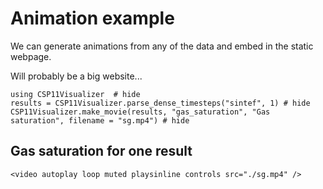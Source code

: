 # Animation example

We can generate animations from any of the data and embed in the static webpage.

Will probably be a big website...

```@example
using CSP11Visualizer  # hide
results = CSP11Visualizer.parse_dense_timesteps("sintef", 1) # hide
CSP11Visualizer.make_movie(results, "gas_saturation", "Gas saturation", filename = "sg.mp4") # hide
```

## Gas saturation for one result

```@raw html
<video autoplay loop muted playsinline controls src="./sg.mp4" />
```
